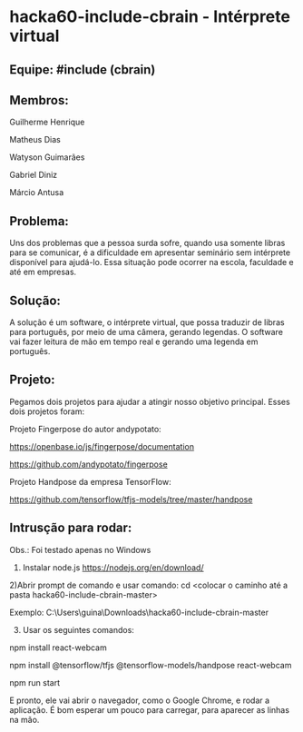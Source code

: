 # hacka60-include-cbrain - Intérprete virtual

## Equipe: #include (cbrain)
## Membros:
Guilherme Henrique

Matheus Dias

Watyson Guimarães

Gabriel Diniz

Márcio Antusa

## Problema:
Uns dos problemas que a pessoa surda sofre, quando usa somente libras para se comunicar,  é a dificuldade em apresentar seminário sem intérprete disponível para ajudá-lo. Essa situação pode ocorrer na escola, faculdade e até em empresas.

## Solução:
 A solução é um software, o intérprete virtual, que possa traduzir de libras para português, por meio de uma câmera, gerando legendas. O software vai fazer leitura de mão em tempo real e gerando uma legenda em português.

## Projeto:
Pegamos dois projetos para ajudar a atingir nosso objetivo principal. Esses dois projetos foram:

Projeto Fingerpose do autor andypotato:

https://openbase.io/js/fingerpose/documentation

https://github.com/andypotato/fingerpose

Projeto Handpose da empresa TensorFlow:

https://github.com/tensorflow/tfjs-models/tree/master/handpose

## Intrusção para rodar:

Obs.: Foi testado apenas no Windows

1) Instalar node.js
https://nodejs.org/en/download/

2)Abrir prompt de comando e usar comando:
cd <colocar o caminho até a pasta hacka60-include-cbrain-master>

Exemplo:
C:\Users\guina\Downloads\hacka60-include-cbrain-master

3) Usar os seguintes comandos:

npm install react-webcam

npm install @tensorflow/tfjs @tensorflow-models/handpose react-webcam

npm run start


E pronto, ele vai abrir o navegador, como o Google Chrome, e rodar a aplicação.
É bom esperar um pouco para carregar, para aparecer as linhas na mão.
